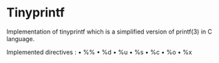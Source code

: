# Tinyprintf

Implementation of tinyprintf which is a simplified version of printf(3) in C language.

Implemented directives :
• %%
• %d
• %u
• %s
• %c
• %o
• %x
